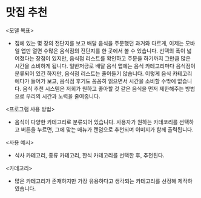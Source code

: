 # 맛집 추천

<모델 목표>
- 집에 있는 몇 장의 전단지를 보고 배달 음식을 주문했던 과거와 다르게, 이제는 모바일 앱만 열면 수많은 음식점의 전단지를 한 곳에서 볼 수 있습니다. 선택의 폭이 넓어졌다는 장점이 있지만, 음식점 리스트를 확인하고 주문을 하기까지 그만큼 많은 시간을 소비하게 됩니다. 일반저긍로 배달 음식 앱에는 음식 카테고리마다 음식점이 분류되어 있긴 하지만, 음식점 리스트는 줄어들기 않습니다. 이렇게 음식 카테고리에다가 들어가 보고, 음식점 후기도 꼼꼼히 읽으면서 시간을 소비할 수밖에 없습니다. 음식 추천 시스템은 저희가 원하고 좋아할 것 같은 음식을 먼저 제한해주는 방법으로 우리의 시간과 노력을 줄여줍니다.

<프로그램 사용 방법>
- 음식이 다양한 카테고리로 분류되어 있습니다. 
사용자가 원하는 카테코리를 선택하고 버튼을 누르면, 그에 맞는 매뉴가 랜덤으로 추천되며 이미지가 함께 출력됩니다. 

<사용 예시>
- 식사 카테고리, 종류 카테고리, 한식 카테고리를 선택한 후, 추천된다. 

<카데고리>
- 많은 카테고리가 존재하지만 가장 유용하다고 생각되는 카테고리를 선정해 제작하였습니다. 

